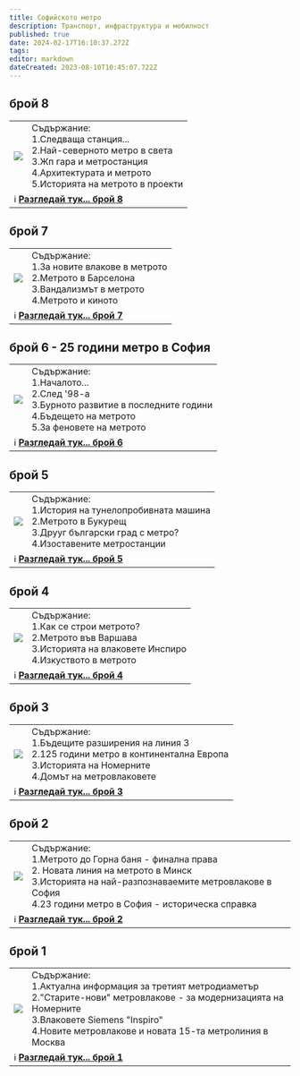 ```yaml
---
title: Софийското метро
description: Транспорт, инфраструктура и мобилност
published: true
date: 2024-02-17T16:10:37.272Z
tags: 
editor: markdown
dateCreated: 2023-08-10T10:45:07.722Z
---
```


## брой 8
<!--следващ пост--> 
<div class="table-responsive"><table style="width:100%"><tr>
<td><img src="http://46.10.181.183:1518/trinmo/literature/sofiiskoto-metro/br8.jpg"></td>
<td>Съдържание:<br>1.Следваща станция... <br>2.Най-северното метро в света<br>3.Жп гара и метростанция<br>4.Архитектурата и метрото<br>5.Историята на метрото в проекти</td></tr>
  <td colspan=2 >ℹ️ <a href="/literature/sofiiskoto-metro/broi-7"><b>Разгледай тук... брой 8</b></a></td></table></div>

## брой 7  
<!--следващ пост--> 
<div class="table-responsive"><table style="width:100%"><tr>
<td><img src="http://46.10.181.183:1518/trinmo/literature/sofiiskoto-metro/br7.jpg"></td>
<td>Съдържание:<br>1.За новите влакове в метрото <br>2.Метрото в Барселона<br>3.Вандализмът в метрото<br>4.Метрото и киното</td></tr>
  <td colspan=2 >ℹ️ <a href="/literature/sofiiskoto-metro/broi-7"><b>Разгледай тук... брой 7</b></a></td></table></div>
  
## брой 6 - 25 години метро в София
<!--следващ пост--> 
<div class="table-responsive"><table style="width:100%"><tr>
<td><img src="http://46.10.181.183:1518/trinmo/literature/sofiiskoto-metro/br6.jpg"></td>
<td>Съдържание:<br>1.Началото... <br>2.След '98-а<br>3.Бурното развитие в последните години<br>4.Бъдещето на метрото<br>5.За феновете на метрото</td></tr>
  <td colspan=2 >ℹ️ <a href="/literature/sofiiskoto-metro/broi-6"><b>Разгледай тук... брой 6</b></a></td></table></div>
  
## брой 5
<!--следващ пост--> 
<div class="table-responsive"><table style="width:100%"><tr>
<td><img src="http://46.10.181.183:1518/trinmo/literature/sofiiskoto-metro/br5.jpg"></td>
<td>Съдържание:<br>1.История на тунелопробивната машина <br>2.Метрото в Букурещ<br>3.Друуг български град с метро?<br>4.Изоставените метростанции</td></tr>
  <td colspan=2 >ℹ️ <a href="/literature/sofiiskoto-metro/broi-5"><b>Разгледай тук... брой 5</b></a></td></table></div>

## брой 4
<!--следващ пост--> 
<div class="table-responsive"><table style="width:100%"><tr>
<td><img src="http://46.10.181.183:1518/trinmo/literature/sofiiskoto-metro/br4.jpg"></td>
<td>Съдържание:<br>1.Как се строи метрото? <br>2.Метрото във Варшава<br>3.Историята на влаковете Инспиро<br>4.Изкуството в метрото</td></tr>
  <td colspan=3 >ℹ️ <a href="/literature/sofiiskoto-metro/broi-3"><b>Разгледай тук... брой 4</b></a></td></table></div>
  
## брой 3
<!--следващ пост--> 
<div class="table-responsive"><table style="width:100%"><tr>
<td><img src="http://46.10.181.183:1518/trinmo/literature/sofiiskoto-metro/br3.jpg"></td>
<td>Съдържание:<br>1.Бъдещите разширения на линия 3 <br>2.125 години метро в континентална Европа<br>3.Историята на Номерните<br>4.Домът на метровлаковете</td></tr>
  <td colspan=3 >ℹ️ <a href="/literature/sofiiskoto-metro/broi-3"><b>Разгледай тук... брой 3</b></a></td></table></div>
 

## брой 2 
<!--следващ пост--> 
<div class="table-responsive"><table style="width:100%"><tr>
<td><img src="http://46.10.181.183:1518/trinmo/literature/sofiiskoto-metro/br2.jpg"></td>
<td>Съдържание:<br>1.Метрото до Горна баня - финална права <br>2. Новата линия на метрото в Минск<br>3.Историята на най-разпознаваемите метровлакове в София<br>4.23 години метро в София - историческа справка</td></tr>
  <td colspan=2 >ℹ️ <a href="/literature/sofiiskoto-metro/broi-2"><b>Разгледай тук... брой 2</b></a></td></table></div>


  
## брой 1
<!--следващ пост--> 
<div class="table-responsive"><table style="width:100%"><tr>
<td><img src="http://46.10.181.183:1518/trinmo/literature/sofiiskoto-metro/br1.jpg"></td>
<td>Съдържание:<br>1.Актуална информация за третият метродиаметър <br>2."Старите-нови" метровлакове - за модернизацията на Номерните<br>3.Влаковете Siemens "Inspiro"<br>4.Новите метровлакове и новата 15-та метролиния в Москва</td></tr>
  <td colspan=2 >ℹ️ <a href="/literature/sofiiskoto-metro/broi-1"><b>Разгледай тук... брой 1</b></a></td></table></div>  
